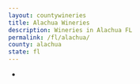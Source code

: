 ```yaml
---
layout: countywineries
title: Alachua Wineries
description: Wineries in Alachua FL
permalink: /fl/alachua/
county: alachua
state: fl
---
```

-
